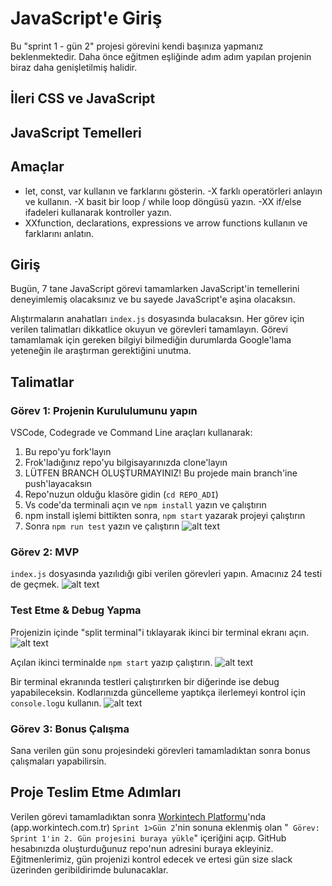 # JavaScript'e Giriş

Bu "sprint 1 - gün 2" projesi görevini kendi başınıza yapmanız beklenmektedir. Daha önce eğitmen eşliğinde adım adım yapılan projenin biraz daha genişletilmiş halidir.

## İleri CSS ve JavaScript

## JavaScript Temelleri

## Amaçlar

- let, const, var kullanın ve farklarını gösterin.
-X farklı operatörleri anlayın ve kullanın.
-X basit bir loop / while loop döngüsü yazın.
-XX if/else ifadeleri kullanarak kontroller yazın.
- XXfunction, declarations, expressions ve arrow functions kullanın ve farklarını anlatın.
  
## Giriş

Bugün, 7 tane JavaScript görevi tamamlarken JavaScript'in temellerini deneyimlemiş olacaksınız ve bu sayede JavaScript'e aşina olacaksın.

Alıştırmaların anahatları `index.js` dosyasında bulacaksın. Her görev için verilen talimatları dikkatlice okuyun ve görevleri tamamlayın. Görevi tamamlamak için gereken bilgiyi bilmediğin durumlarda Google'lama yeteneğin ile araştırman gerektiğini unutma.


## Talimatlar

### Görev 1: Projenin Kurululumunu yapın

VSCode, Codegrade ve Command Line araçları kullanarak:


1. Bu repo'yu fork'layın
2. Frok'ladığınız repo'yu bilgisayarınızda clone'layın
3. LÜTFEN BRANCH OLUŞTURMAYINIZ! Bu projede main branch'ine push'layacaksın
4. Repo'nuzun olduğu klasöre gidin (`cd REPO_ADI`)
5. Vs code'da terminali açın ve `npm install` yazın ve çalıştırın
6. npm install işlemi bittikten sonra, `npm start` yazarak projeyi çalıştırın
7. Sonra `npm run test` yazın ve çalıştırın
![alt text](assets/npm_run_test.png "npm run test")


### Görev 2: MVP

`index.js` dosyasında yazılıdığı gibi verilen görevleri yapın. 
Amacınız 24 testi de geçmek. 
![alt text](assets/npm_test_skoru.png "npm test skoru örneği (sadece 1 testten geçilmiş(passed), 23 test başarısız(failed) olmuş)")

### Test Etme & Debug Yapma

Projenizin içinde "split terminal"i tıklayarak ikinci bir terminal ekranı açın.
![alt text](assets/split_terminal.png "Split Terminal")

Açılan ikinci terminalde `npm start` yazıp çalıştırın.
![alt text](assets/npm_start.png "npm start")

Bir terminal ekranında testleri çalıştırırken bir diğerinde ise debug yapabileceksin. Kodlarınızda güncelleme yaptıkça ilerlemeyi kontrol için `console.log`u kullanın.
![alt text](assets/debug_terminal.png "Terminal buna benzemeli")

### Görev 3: Bonus Çalışma

Sana verilen gün sonu projesindeki görevleri tamamladıktan sonra bonus çalışmaları yapabilirsin.

## Proje Teslim Etme Adımları

Verilen görevi tamamladıktan sonra [Workintech Platformu](https://app.workintech.com.tr)'nda (app.workintech.com.tr) `Sprint 1>Gün 2`'nin sonuna eklenmiş olan "` Görev: Sprint 1'in 2. Gün projesini buraya yükle`" içeriğini açıp. GitHub hesabınızda oluşturduğunuz repo'nun adresini buraya ekleyiniz. Eğitmenlerimiz, gün projenizi kontrol edecek ve ertesi gün size slack üzerinden geribildirimde bulunacaklar.
